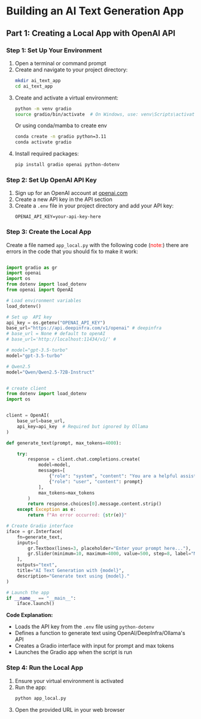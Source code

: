 # Building an AI Text Generation App

## Part 1: Creating a Local App with OpenAI API

### Step 1: Set Up Your Environment


1. Open a terminal or command prompt
2. Create and navigate to your project directory:
   ```bash
   mkdir ai_text_app
   cd ai_text_app
   ```
3. Create and activate a virtual environment:
   ```bash
   python -m venv gradio
   source gradio/bin/activate  # On Windows, use: venv\Scripts\activate
   ```
   Or using conda/mamba to create env
   ```bash
   conda create -n gradio python=3.11
   conda activate gradio
   ```
4. Install required packages:
   ```bash
   pip install gradio openai python-dotenv
   ```

### Step 2: Set Up OpenAI API Key

1. Sign up for an OpenAI account at [openai.com](https://openai.com/)
2. Create a new API key in the API section
3. Create a `.env` file in your project directory and add your API key:
   ```
   OPENAI_API_KEY=your-api-key-here
   ```

### Step 3: Create the Local App

Create a file named `app_local.py` with the following code (<font color="red">note:</font>) there are errors in the code that you should fix to make it work:

```python

import gradio as gr
import openai
import os
from dotenv import load_dotenv
from openai import OpenAI

# Load environment variables
load_dotenv()

# Set up  API key
api_key = os.getenv("OPENAI_API_KEY")
base_url="https://api.deepinfra.com/v1/openai" # deepinfra
# base_url = None # default to openAI
# base_url='http://localhost:11434/v1/' # 

# model="gpt-3.5-turbo"
model="gpt-3.5-turbo"

# Qwen2.5
model="Qwen/Qwen2.5-72B-Instruct"


# create client
from dotenv import load_dotenv
import os


client = OpenAI(
    base_url=base_url,
    api_key=api_key  # Required but ignored by Ollama
)

def generate_text(prompt, max_tokens=4000):

    try:
        response = client.chat.completions.create(
            model=model,
            messages=[
                {"role": "system", "content": "You are a helpful assistant."},
                {"role": "user", "content": prompt}
            ],
            max_tokens=max_tokens
        )
        return response.choices[0].message.content.strip()
    except Exception as e:
        return f"An error occurred: {str(e)}"

# Create Gradio interface
iface = gr.Interface(
    fn=generate_text,
    inputs=[
        gr.Textbox(lines=3, placeholder="Enter your prompt here..."),
        gr.Slider(minimum=10, maximum=4000, value=500, step=8, label="Max Tokens")
    ],
    outputs="text",
    title="AI Text Generation with {model}",
    description="Generate text using {model}."
)

# Launch the app
if __name__ == "__main__":
    iface.launch()

```

**Code Explanation:**
- Loads the API key from the `.env` file using `python-dotenv`
- Defines a function to generate text using OpenAI/DeepInfra/Ollama's API
- Creates a Gradio interface with input for prompt and max tokens
- Launches the Gradio app when the script is run

### Step 4: Run the Local App

1. Ensure your virtual environment is activated
2. Run the app:
   ```bash
   python app_local.py
   ```
3. Open the provided URL in your web browser
